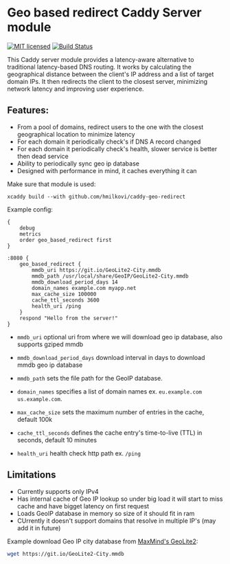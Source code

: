 # Geo based redirect Caddy Server module
[![MIT licensed][mit-badge]][mit-url]
[![Build Status][actions-badge]][actions-url]

[mit-badge]: https://img.shields.io/badge/license-MIT-blue.svg
[mit-url]: https://github.com/hmilkovi/caddy-geo-redirect/blob/main/LICENSE
[actions-badge]: https://github.com/hmilkovi/caddy-geo-redirect/actions/workflows/ci.yml/badge.svg?branch=main
[actions-url]: https://github.com/hmilkovi/caddy-geo-redirect/actions/workflows/ci.yml

This Caddy server module provides a latency-aware alternative to traditional latency-based DNS routing. It works by calculating the geographical distance between the client's IP address and a list of target domain IPs. It then redirects the client to the closest server, minimizing network latency and improving user experience.

## Features:
- From a pool of domains, redirect users to the one with the closest geographical location to minimize latency
- For each domain it periodically check's if DNS A record changed
- For each domain it periodically check's health, slower service is better then dead service
- Ability to periodically sync geo ip database
- Designed with performance in mind, it caches everything it can

Make sure that module is used:
```
xcaddy build --with github.com/hmilkovi/caddy-geo-redirect
```

Example config:
```
{
    debug
    metrics
    order geo_based_redirect first
}

:8080 {
    geo_based_redirect {
        mmdb_uri https://git.io/GeoLite2-City.mmdb
        mmdb_path /usr/local/share/GeoIP/GeoLite2-City.mmdb
        mmdb_download_period_days 14
        domain_names example.com myapp.net
        max_cache_size 100000
        cache_ttl_seconds 3600
        health_uri /ping
    }
    respond "Hello from the server!"
}
```
- `mmdb_uri` optional uri from where we will download geo ip database, also supports gziped mmdb

- `mmdb_download_period_days` download interval in days to download mmdb geo ip database

- `mmdb_path` sets the file path for the GeoIP database.

- `domain_names` specifies a list of domain names ex. `eu.example.com us.example.com`.

- `max_cache_size` sets the maximum number of entries in the cache, default 100k

- `cache_ttl_seconds` defines the cache entry's time-to-live (TTL) in seconds, default 10 minutes

- `health_uri` health check http path ex. `/ping`



## Limitations
- Currently supports only IPv4
- Has internal cache of Geo IP lookup so under big load it will start to miss cache and have bigget latency on first request
- Loads GeoIP database in memory so size of it should fit in ram
- CUrrently it doesn't support domains that resolve in multiple IP's (may add it in future)


Example download Geo IP city database from [MaxMind's GeoLite2](https://dev.maxmind.com/geoip/geoip2/geolite2/):
```bash
wget https://git.io/GeoLite2-City.mmdb
```
